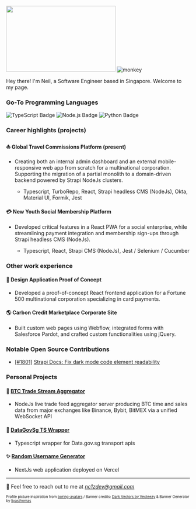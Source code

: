 <img src="https://user-images.githubusercontent.com/111836326/211268721-32046e0d-3c48-4bbd-b6f0-c7352499a157.png" width="300" height="180"/> ![monkey](https://user-images.githubusercontent.com/111836326/211265832-a9325782-6f53-4bb8-b755-da62f913bfdf.gif)

Hey there! I'm Neil, a Software Engineer based in Singapore. Welcome to my page.

### Go-To Programming Languages
![TypeScript Badge](https://img.shields.io/badge/TypeScript-3178C6?logo=typescript&logoColor=fff&style=flat-square)
![Node.js Badge](https://img.shields.io/badge/Node.js-393?logo=nodedotjs&logoColor=fff&style=flat-square)
![Python Badge](https://img.shields.io/badge/Python-3776AB?logo=python&logoColor=fff&style=flat-square)

### Career highlights (projects)

#### :sailboat: Global Travel Commissions Platform (present)

- Creating both an internal admin dashboard and an external mobile-responsive web app from scratch for a multinational corporation. Supporting the migration of a partial monolith to a domain-driven backend powered by Strapi NodeJs clusters.
  
  - Typescript, TurboRepo, React, Strapi headless CMS (NodeJs), Okta, Material UI, Formik, Jest

#### :credit_card: New Youth Social Membership Platform

- Developed critical features in a React PWA for a social enterprise, while streamlining payment integration and membership sign-ups through Strapi headless CMS (NodeJs).

  - Typescript, React, Strapi CMS (NodeJs), Jest / Selenium / Cucumber
 
### Other work experience

#### :art: Design Application Proof of Concept

- Developed a proof-of-concept React frontend application for a Fortune 500 multinational corporation specializing in card payments.

#### :earth_americas: Carbon Credit Marketplace Corporate Site

- Built custom web pages using Webflow, integrated forms with Salesforce Pardot, and crafted custom functionalities using jQuery.

### Notable Open Source Contributions

- [[#1801]](https://github.com/strapi/documentation/pull/1801) [Strapi Docs: Fix dark mode code element readability](https://github.com/strapi/documentation/releases/tag/v4.12.1)

### Personal Projects

#### :scroll: [BTC Trade Stream Aggregator](https://github.com/nc1z/trade-stream-aggregator)

- NodeJs live trade feed aggregator server producing BTC time and sales data from major exchanges like Binance, Bybit, BitMEX via a unified WebSocket API

#### :oncoming_taxi: [DataGovSg TS Wrapper](https://github.com/nc1z/datagovsg-ts)
- Typescript wrapper for Data.gov.sg transport apis

#### :sparkles: [Random Username Generator](https://getrandomuser.com/)
- NextJs web application deployed on Vercel

---

💬 Feel free to reach out to me at <em>nc1zdev@gmail.com</em>

<sub><sup>Profile picture inspiration from <a href="https://github.com/boringdesigners/boring-avatars">boring-avatars</a> / Banner credits: <a href="https://www.vecteezy.com/free-vector/dark">Dark Vectors by Vecteezy</a> & Banner Generator by <a href="https://liyasthomas.github.io/banner/">liyasthomas</a></sup></sub>


